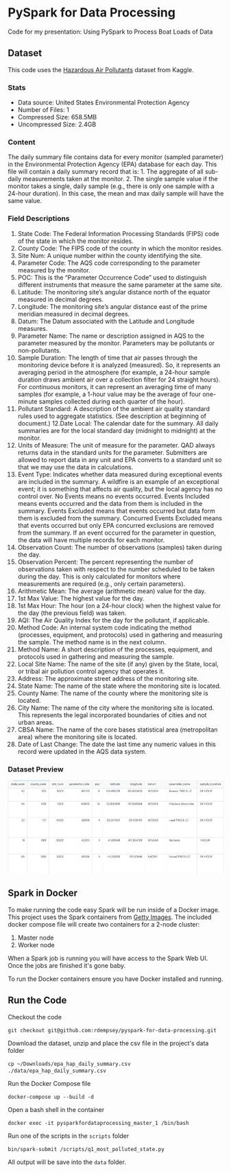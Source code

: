 # PySpark for Data Processing

Code for my presentation: Using PySpark to Process Boat Loads of Data

## Dataset

This code uses the [Hazardous Air Pollutants](https://www.kaggle.com/epa/hazardous-air-pollutants) dataset from Kaggle.

### Stats

* Data source: United States Environmental Protection Agency
* Number of Files: 1
* Compressed Size: 658.5MB
* Uncompressed Size: 2.4GB

### Content

The daily summary file contains data for every monitor (sampled parameter) in the Environmental Protection Agency (EPA) database for each day. This file will contain a daily summary record that is: 1. The aggregate of all sub-daily measurements taken at the monitor. 2. The single sample value if the monitor takes a single, daily sample (e.g., there is only one sample with a 24-hour duration). In this case, the mean and max daily sample will have the same value.

### Field Descriptions

1. State Code: The Federal Information Processing Standards (FIPS) code of the state in which the monitor resides.
2. County Code: The FIPS code of the county in which the monitor resides.
3. Site Num: A unique number within the county identifying the site.
4. Parameter Code: The AQS code corresponding to the parameter measured by the monitor.
5. POC: This is the “Parameter Occurrence Code” used to distinguish different instruments that measure the same parameter at the same site.
6. Latitude: The monitoring site’s angular distance north of the equator measured in decimal degrees.
7. Longitude: The monitoring site’s angular distance east of the prime meridian measured in decimal degrees.
8. Datum: The Datum associated with the Latitude and Longitude measures.
9. Parameter Name: The name or description assigned in AQS to the parameter measured by the monitor. Parameters may be pollutants or non-pollutants.
10. Sample Duration: The length of time that air passes through the monitoring device before it is analyzed (measured). So, it represents an averaging period in the atmosphere (for example, a 24-hour sample duration draws ambient air over a collection filter for 24 straight hours). For continuous monitors, it can represent an averaging time of many samples (for example, a 1-hour value may be the average of four one-minute samples collected during each quarter of the hour).
11. Pollutant Standard: A description of the ambient air quality standard rules used to aggregate statistics. (See description at beginning of document.)
12.Date Local: The calendar date for the summary. All daily summaries are for the local standard day (midnight to midnight) at the monitor.
13. Units of Measure: The unit of measure for the parameter. QAD always returns data in the standard units for the parameter. Submitters are allowed to report data in any unit and EPA converts to a standard unit so that we may use the data in calculations.
14. Event Type: Indicates whether data measured during exceptional events are included in the summary. A wildfire is an example of an exceptional event; it is something that affects air quality, but the local agency has no control over. No Events means no events occurred. Events Included means events occurred and the data from them is included in the summary. Events Excluded means that events occurred but data form them is excluded from the summary. Concurred Events Excluded means that events occurred but only EPA concurred exclusions are removed from the summary. If an event occurred for the parameter in question, the data will have multiple records for each monitor.
15. Observation Count: The number of observations (samples) taken during the day.
16. Observation Percent: The percent representing the number of observations taken with respect to the number scheduled to be taken during the day. This is only calculated for monitors where measurements are required (e.g., only certain parameters).
17. Arithmetic Mean: The average (arithmetic mean) value for the day.
18. 1st Max Value: The highest value for the day.
19. 1st Max Hour: The hour (on a 24-hour clock) when the highest value for the day (the previous field) was taken.
20. AQI: The Air Quality Index for the day for the pollutant, if applicable.
21. Method Code: An internal system code indicating the method (processes, equipment, and protocols) used in gathering and measuring the sample. The method name is in the next column.
22. Method Name: A short description of the processes, equipment, and protocols used in gathering and measuring the sample.
23. Local Site Name: The name of the site (if any) given by the State, local, or tribal air pollution control agency that operates it.
24. Address: The approximate street address of the monitoring site.
25. State Name: The name of the state where the monitoring site is located.
26. County Name: The name of the county where the monitoring site is located.
27. City Name: The name of the city where the monitoring site is located. This represents the legal incorporated boundaries of cities and not urban areas.
28. CBSA Name: The name of the core bases statistical area (metropolitan area) where the monitoring site is located.
29. Date of Last Change: The date the last time any numeric values in this record were updated in the AQS data system.

### Dataset Preview

![Dataset Preview](images/dataset_preview.png)


## Spark in Docker

To make running the code easy Spark will be run inside of a Docker image. This project uses the Spark containers from [Getty Images](https://hub.docker.com/r/gettyimages/spark/). The included docker compose file will create two containers for a 2-node cluster:

1. Master node
2. Worker node

When a Spark job is running you will have access to the Spark Web UI. Once the jobs are finished it's gone baby.

To run the Docker containers ensure you have Docker installed and running.

## Run the Code

Checkout the code
```
git checkout git@github.com:rdempsey/pyspark-for-data-processing.git
```

Download the dataset, unzip and place the csv file in the project's data folder
```
cp ~/Downloads/epa_hap_daily_summary.csv ./data/epa_hap_daily_summary.csv
```

Run the Docker Compose file
```
docker-compose up --build -d
```

Open a bash shell in the container
```
docker exec -it pysparkfordataprocessing_master_1 /bin/bash
```

Run one of the scripts in the `scripts` folder
```
bin/spark-submit /scripts/q1_most_polluted_state.py
```

All output will be save into the `data` folder.